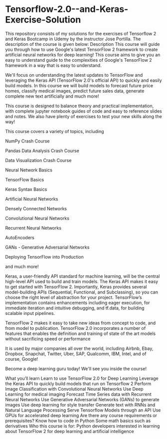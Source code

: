 # Tensorflow-2.0--and-Keras-Exercise-Solution
This repository consists of my solutions for the exercises of Tensorflow 2 and Keras Bootcamp in Udemy by the instructor Jose Portilla.
The description of the course is given below:
Description
This course will guide you through how to use Google's latest TensorFlow 2 framework to create artificial neural networks for deep learning! This course aims to give you an easy to understand guide to the complexities of Google's TensorFlow 2 framework in a way that is easy to understand.

We'll focus on understanding the latest updates to TensorFlow and leveraging the Keras API (TensorFlow 2.0's official API) to quickly and easily build models. In this course we will build models to forecast future price homes, classify medical images, predict future sales data, generate complete new text artificially and much more!

This course is designed to balance theory and practical implementation, with complete jupyter notebook guides of code and easy to reference slides and notes. We also have plenty of exercises to test your new skills along the way!

This course covers a variety of topics, including

NumPy Crash Course

Pandas Data Analysis Crash Course

Data Visualization Crash Course

Neural Network Basics

TensorFlow Basics

Keras Syntax Basics

Artificial Neural Networks

Densely Connected Networks

Convolutional Neural Networks

Recurrent Neural Networks

AutoEncoders

GANs - Generative Adversarial Networks

Deploying TensorFlow into Production

and much more!

Keras, a user-friendly API standard for machine learning, will be the central high-level API used to build and train models. The Keras API makes it easy to get started with TensorFlow 2. Importantly, Keras provides several model-building APIs (Sequential, Functional, and Subclassing), so you can choose the right level of abstraction for your project. TensorFlow’s implementation contains enhancements including eager execution, for immediate iteration and intuitive debugging, and tf.data, for building scalable input pipelines.

TensorFlow 2 makes it easy to take new ideas from concept to code, and from model to publication. TensorFlow 2.0 incorporates a number of features that enables the definition and training of state of the art models without sacrificing speed or performance

It is used by major companies all over the world, including Airbnb, Ebay, Dropbox, Snapchat, Twitter, Uber, SAP, Qualcomm, IBM, Intel, and of course, Google!

Become a deep learning guru today! We'll see you inside the course!

What you’ll learn
Learn to use TensorFlow 2.0 for Deep Learning
Leverage the Keras API to quickly build models that run on Tensorflow 2
Perform Image Classification with Convolutional Neural Networks
Use Deep Learning for medical imaging
Forecast Time Series data with Recurrent Neural Networks
Use Generative Adversarial Networks (GANs) to generate images
Use deep learning for style transfer
Generate text with RNNs and Natural Language Processing
Serve Tensorflow Models through an API
Use GPUs for accelerated deep learning
Are there any course requirements or prerequisites?
Know how to code in Python
Some math basics such as derivatives
Who this course is for:
Python developers interested in learning about TensorFlow 2 for deep learning and artificial intelligence

